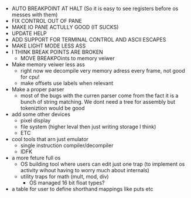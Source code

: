 - AUTO BREAKPOINT AT HALT (So it is easy to see registers before os messes with them)
- FIX CONTROL OUT OF PANE
- MAKE IO PANE ACTULLY GOOD (IT SUCKS)
- UPDATE HELP
- ADD SUPPORT FOR TERMINAL CONTROL AND ASCII ESCAPES
- MAKE LIGHT MODE LESS ASS
- I THINK BREAK POINTS ARE BROKEN
  - MOVE BREAKPOints to memory veiwer
- Make memory veiwer less ass
  - right now we decompile very memory adress every frame, not good for cpu!
  - make offsets use labels when relevant
- Make a proper parser
  - most of the bugs with the curren parser come from the fact it is a bunch of string matching. We dont need a tree for assembly but tokeniztion would be good
- add some other devices
  - pixel display
  - file system (higher leval then just writing storage I think)
  - ETC
- cool tools that arn just emulator
  - single instruction compiler/decompiler
  - IDFK
- a more feture full os
  - OS building tool where users can edit just one trap (to implement os activity wihout having to worry much about internals)
  - utility traps for math (mult, mod, div)
    - OS managed 16 bit float types?
- a table for user to define shorthand mappings like puts etc
